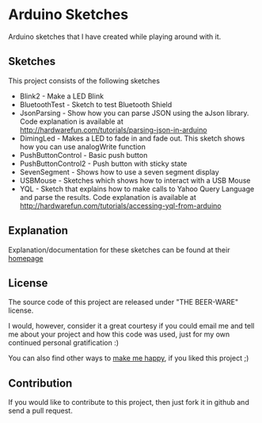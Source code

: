 # Arduino Sketches

Arduino sketches that I have created while playing around with it.

## Sketches

This project consists of the following sketches

- Blink2 - Make a LED Blink
- BluetoothTest - Sketch to test Bluetooth Shield
- JsonParsing - Show how you can parse JSON using the aJson library. Code explanation is available at http://hardwarefun.com/tutorials/parsing-json-in-arduino
- DimingLed - Makes a LED to fade in and fade out. This sketch shows how you can use analogWrite function
- PushButtonControl - Basic push button
- PushButtonControl2 - Push button with sticky state
- SevenSegment - Shows how to use a seven segment display
- USBMouse - Sketches which shows how to interact with a USB Mouse
- YQL - Sketch that explains how to make calls to Yahoo Query Language and parse the results. Code explanation is available at http://hardwarefun.com/tutorials/accessing-yql-from-arduino

## Explanation

Explanation/documentation for these sketches can be found at their [homepage](http://sudarmuthu.com/arduino/)

## License

The source code of this project are released under "THE BEER-WARE" license.

I would, however, consider it a great courtesy if you could email me and tell me about your project and how this code was used, just for my own continued personal gratification :)

You can also find other ways to [make me happy](http://sudarmuthu.com/if-you-wanna-thank-me), if you liked this project ;)

Contribution
-------------

If you would like to contribute to this project, then just fork it in github and send a pull request. 

